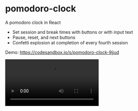 # pomodoro-clock
A pomodoro clock in React
-  Set session and break times with buttons or with input text
-  Pause, reset, and next buttons
-  Confetti explosion at completion of every fourth session

Demo:  https://codesandbox.io/s/pomodoro-clock-9jjud

![quick demo](https://github.com/NicoleJaneway/pomodoro-clock/blob/main/demo.mov)

